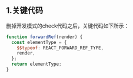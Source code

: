 ## 1.关键代码

删掉开发模式的check代码之后，关键代码如下所示：

```javascript
function forwardRef(render) {
  const elementType = {
    $$typeof: REACT_FORWARD_REF_TYPE,
    render,
  };
  return elementType;
}
```